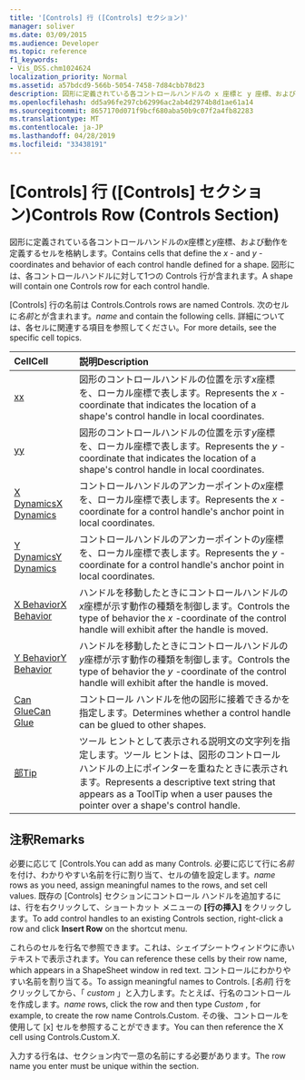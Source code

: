 ```yaml
---
title: '[Controls] 行 ([Controls] セクション)'
manager: soliver
ms.date: 03/09/2015
ms.audience: Developer
ms.topic: reference
f1_keywords:
- Vis_DSS.chm1024624
localization_priority: Normal
ms.assetid: a57bdcd9-566b-5054-7458-7d84cbb78d23
description: 図形に定義されている各コントロールハンドルの x 座標と y 座標、および動作を定義するセルを格納します。 図形には、各コントロールハンドルに対して1つの Controls 行が含まれます。
ms.openlocfilehash: dd5a96fe297cb62996ac2ab4d2974b8d1ae61a14
ms.sourcegitcommit: 8657170d071f9bcf680aba50b9c07f2a4fb82283
ms.translationtype: MT
ms.contentlocale: ja-JP
ms.lasthandoff: 04/28/2019
ms.locfileid: "33438191"
---
```

# <a name="controls-row-controls-section"></a><span data-ttu-id="aba49-104">[Controls] 行 ([Controls] セクション)</span><span class="sxs-lookup"><span data-stu-id="aba49-104">Controls Row (Controls Section)</span></span>

<span data-ttu-id="aba49-105">図形に定義されている各コントロールハンドルの*x*座標と*y*座標、および動作を定義するセルを格納します。</span><span class="sxs-lookup"><span data-stu-id="aba49-105">Contains cells that define the  *x*  - and  *y*  -coordinates and behavior of each control handle defined for a shape.</span></span> <span data-ttu-id="aba49-106">図形には、各コントロールハンドルに対して1つの Controls 行が含まれます。</span><span class="sxs-lookup"><span data-stu-id="aba49-106">A shape will contain one Controls row for each control handle.</span></span> 
  
<span data-ttu-id="aba49-107">[Controls] 行の名前は Controls.</span><span class="sxs-lookup"><span data-stu-id="aba49-107">Controls rows are named Controls.</span></span> <span data-ttu-id="aba49-108">次のセルに*名前*とが含まれます。</span><span class="sxs-lookup"><span data-stu-id="aba49-108">*name*  and contain the following cells.</span></span> <span data-ttu-id="aba49-109">詳細については、各セルに関連する項目を参照してください。</span><span class="sxs-lookup"><span data-stu-id="aba49-109">For more details, see the specific cell topics.</span></span> 
  
|<span data-ttu-id="aba49-110">**Cell**</span><span class="sxs-lookup"><span data-stu-id="aba49-110">**Cell**</span></span>|<span data-ttu-id="aba49-111">**説明**</span><span class="sxs-lookup"><span data-stu-id="aba49-111">**Description**</span></span>|
|:-----|:-----|
|[<span data-ttu-id="aba49-112">x</span><span class="sxs-lookup"><span data-stu-id="aba49-112">x</span></span>](x-cell-controls-section.md) <br/> |<span data-ttu-id="aba49-113">図形のコントロールハンドルの位置を示す*x*座標を、ローカル座標で表します。</span><span class="sxs-lookup"><span data-stu-id="aba49-113">Represents the  *x*  -coordinate that indicates the location of a shape's control handle in local coordinates.</span></span>  <br/> |
|[<span data-ttu-id="aba49-114">y</span><span class="sxs-lookup"><span data-stu-id="aba49-114">y</span></span>](y-cell-controls-section.md) <br/> |<span data-ttu-id="aba49-115">図形のコントロールハンドルの位置を示す*y*座標を、ローカル座標で表します。</span><span class="sxs-lookup"><span data-stu-id="aba49-115">Represents the  *y*  -coordinate that indicates the location of a shape's control handle in local coordinates.</span></span>  <br/> |
|[<span data-ttu-id="aba49-116">X Dynamics</span><span class="sxs-lookup"><span data-stu-id="aba49-116">X Dynamics</span></span>](x-dynamics-cell-controls-section.md) <br/> |<span data-ttu-id="aba49-117">コントロールハンドルのアンカーポイントの*x*座標を、ローカル座標で表します。</span><span class="sxs-lookup"><span data-stu-id="aba49-117">Represents the  *x*  -coordinate for a control handle's anchor point in local coordinates.</span></span>  <br/> |
|[<span data-ttu-id="aba49-118">Y Dynamics</span><span class="sxs-lookup"><span data-stu-id="aba49-118">Y Dynamics</span></span>](y-dynamics-cell-controls-section.md) <br/> |<span data-ttu-id="aba49-119">コントロールハンドルのアンカーポイントの*y*座標を、ローカル座標で表します。</span><span class="sxs-lookup"><span data-stu-id="aba49-119">Represents the  *y*  -coordinate for a control handle's anchor point in local coordinates.</span></span>  <br/> |
|[<span data-ttu-id="aba49-120">X Behavior</span><span class="sxs-lookup"><span data-stu-id="aba49-120">X Behavior</span></span>](x-behavior-cell-controls-section.md) <br/> |<span data-ttu-id="aba49-121">ハンドルを移動したときにコントロールハンドルの*x*座標が示す動作の種類を制御します。</span><span class="sxs-lookup"><span data-stu-id="aba49-121">Controls the type of behavior the  *x*  -coordinate of the control handle will exhibit after the handle is moved.</span></span>  <br/> |
|[<span data-ttu-id="aba49-122">Y Behavior</span><span class="sxs-lookup"><span data-stu-id="aba49-122">Y Behavior</span></span>](y-behavior-cell-controls-section.md) <br/> |<span data-ttu-id="aba49-123">ハンドルを移動したときにコントロールハンドルの*y*座標が示す動作の種類を制御します。</span><span class="sxs-lookup"><span data-stu-id="aba49-123">Controls the type of behavior the  *y*  -coordinate of the control handle will exhibit after the handle is moved.</span></span>  <br/> |
|[<span data-ttu-id="aba49-124">Can Glue</span><span class="sxs-lookup"><span data-stu-id="aba49-124">Can Glue</span></span>](can-glue-cell-controls-section.md) <br/> |<span data-ttu-id="aba49-125">コントロール ハンドルを他の図形に接着できるかを指定します。</span><span class="sxs-lookup"><span data-stu-id="aba49-125">Determines whether a control handle can be glued to other shapes.</span></span>  <br/> |
|[<span data-ttu-id="aba49-126">部</span><span class="sxs-lookup"><span data-stu-id="aba49-126">Tip</span></span>](tip-cell-controls-section.md) <br/> |<span data-ttu-id="aba49-127">ツール ヒントとして表示される説明文の文字列を指定します。ツール ヒントは、図形のコントロール ハンドルの上にポインターを重ねたときに表示されます。</span><span class="sxs-lookup"><span data-stu-id="aba49-127">Represents a descriptive text string that appears as a ToolTip when a user pauses the pointer over a shape's control handle.</span></span>  <br/> |
   
## <a name="remarks"></a><span data-ttu-id="aba49-128">注釈</span><span class="sxs-lookup"><span data-stu-id="aba49-128">Remarks</span></span>

 <span data-ttu-id="aba49-129">必要に応じて [Controls.</span><span class="sxs-lookup"><span data-stu-id="aba49-129">You can add as many Controls.</span></span>  <span data-ttu-id="aba49-130">必要に応じて行に*名前*を付け、わかりやすい名前を行に割り当て、セルの値を設定します。</span><span class="sxs-lookup"><span data-stu-id="aba49-130">*name*  rows as you need, assign meaningful names to the rows, and set cell values.</span></span> <span data-ttu-id="aba49-131">既存の [Controls] セクションにコントロール ハンドルを追加するには、行を右クリックして、ショートカット メニューの **[行の挿入]** をクリックします。</span><span class="sxs-lookup"><span data-stu-id="aba49-131">To add control handles to an existing Controls section, right-click a row and click **Insert Row** on the shortcut menu.</span></span> 
  
<span data-ttu-id="aba49-132">これらのセルを行名で参照できます。これは、シェイプシートウィンドウに赤いテキストで表示されます。</span><span class="sxs-lookup"><span data-stu-id="aba49-132">You can reference these cells by their row name, which appears in a ShapeSheet window in red text.</span></span> <span data-ttu-id="aba49-133">コントロールにわかりやすい名前を割り当てる。</span><span class="sxs-lookup"><span data-stu-id="aba49-133">To assign meaningful names to Controls.</span></span> <span data-ttu-id="aba49-134">[*名前*] 行をクリックしてから、「 *custom* 」と入力します。たとえば、行名のコントロールを作成します。</span><span class="sxs-lookup"><span data-stu-id="aba49-134">*name*  rows, click the row and then type  *Custom*  , for example, to create the row name Controls.Custom.</span></span> <span data-ttu-id="aba49-135">その後、コントロールを使用して [x] セルを参照することができます。</span><span class="sxs-lookup"><span data-stu-id="aba49-135">You can then reference the X cell using Controls.Custom.X.</span></span> 
  
<span data-ttu-id="aba49-136">入力する行名は、セクション内で一意の名前にする必要があります。</span><span class="sxs-lookup"><span data-stu-id="aba49-136">The row name you enter must be unique within the section.</span></span>
  

